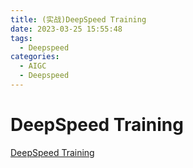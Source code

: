 ```yaml
---
title: (实战)DeepSpeed Training 
date: 2023-03-25 15:55:48
tags:
  - Deepspeed
categories: 
  - AIGC
  - Deepspeed
---
```


<p></p>
<!-- more -->

# DeepSpeed Training 
[DeepSpeed Training](https://candied-skunk-1ca.notion.site/98541b7f8be2493eb1deda3629677d26?pvs=4)



